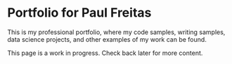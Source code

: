 # Portfolio for Paul Freitas

This is my professional portfolio, where my code samples, writing samples, data science projects, and other examples of my work can be found.

This page is a work in progress. Check back later for more content.
